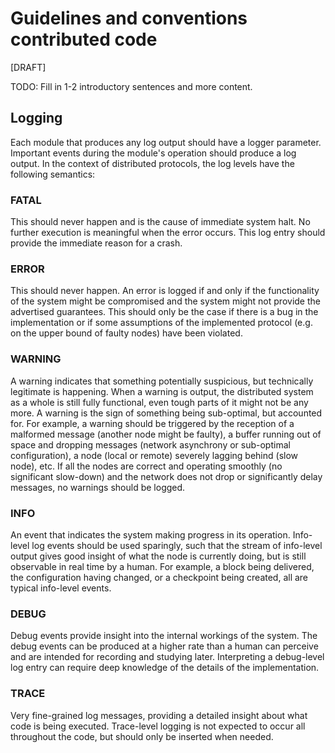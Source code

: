 # Guidelines and conventions contributed code

[DRAFT]

TODO: Fill in 1-2 introductory sentences and more content.

## Logging

Each module that produces any log output should have a logger parameter.
Important events during the module's operation should produce a log output.
In the context of distributed protocols, the log levels have the following semantics:

### FATAL
This should never happen and is the cause of immediate system halt.
No further execution is meaningful when the error occurs.
This log entry should provide the immediate reason for a crash.

### ERROR
This should never happen.
An error is logged if and only if the functionality of the system might be compromised
and the system might not provide the advertised guarantees.
This should only be the case if there is a bug in the implementation
or if some assumptions of the implemented protocol (e.g. on the upper bound of faulty nodes) have been violated.

### WARNING
A warning indicates that something potentially suspicious, but technically legitimate is happening.
When a warning is output, the distributed system as a whole is still fully functional,
even tough parts of it might not be any more.
A warning is the sign of something being sub-optimal, but accounted for.
For example, a warning should be triggered by the reception of a malformed message (another node might be faulty),
a buffer running out of space and dropping messages (network asynchrony or sub-optimal configuration),
a node (local or remote) severely lagging behind (slow node), etc.
If all the nodes are correct and operating smoothly (no significant slow-down)
and the network does not drop or significantly delay messages, no warnings should be logged.

### INFO
An event that indicates the system making progress in its operation.
Info-level log events should be used sparingly, such that the stream of info-level output gives good insight
of what the node is currently doing, but is still observable in real time by a human.
For example, a block being delivered, the configuration having changed, or a checkpoint being created,
all are typical info-level events.

### DEBUG
Debug events provide insight into the internal workings of the system.
The debug events can be produced at a higher rate than a human can perceive
and are intended for recording and studying later.
Interpreting a debug-level log entry can require deep knowledge of the details of the implementation.

### TRACE
Very fine-grained log messages, providing a detailed insight about what code is being executed.
Trace-level logging is not expected to occur all throughout the code, but should only be inserted when needed.
